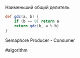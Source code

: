 Наименьший общий делитель

```groovy
def gdc(a, b) {
    if (b == 0) return a
    return gdc(b, a % b)
}
```

Semaphore Producer - Consumer

#algorithm